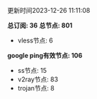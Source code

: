 更新时间2023-12-26 11:11:08

**总订阅: 36**
**总节点: 801**
- vless节点: 6

**google ping有效节点: 106**
- ss节点: 15
- v2ray节点: 83
- trojan节点: 8
